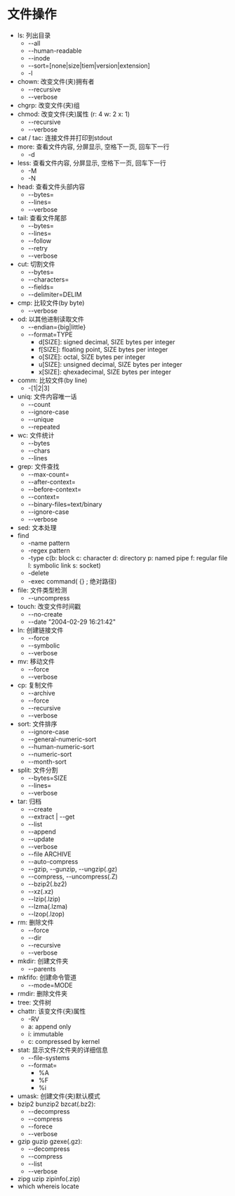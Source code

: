 # 文件操作
- ls: 列出目录
  - --all
  - --human-readable
  - --inode
  - --sort=[none|size|tiem|version|extension]
  - -l
- chown: 改变文件(夹)拥有者
  - --recursive
  - --verbose
- chgrp: 改变文件(夹)组
- chmod: 改变文件(夹)属性 (r: 4 w: 2 x: 1)
  - --recursive
  - --verbose
- cat / tac: 连接文件并打印到stdout
- more: 查看文件内容, 分屏显示, 空格下一页, 回车下一行
  - -d
- less: 查看文件内容, 分屏显示, 空格下一页, 回车下一行
  - -M
  - -N
- head: 查看文件头部内容
  - --bytes=<N>
  - --lines=<N>
  - --verbose
- tail: 查看文件尾部
  - --bytes=<N>
  - --lines=<N>
  - --follow
  - --retry
  - --verbose
- cut: 切割文件
  - --bytes=<N1-N2>
  - --characters=<N1-N2>
  - --fields=<N1-N2>
  - --delimiter=DELIM
- cmp: 比较文件(by byte)
  - --verbose
- od: 以其他进制读取文件
  - --endian={big|little}
  - --format=TYPE
    - d[SIZE]: signed decimal, SIZE bytes per integer
    - f[SIZE]: floating point, SIZE bytes per integer
    - o[SIZE]: octal, SIZE bytes per integer
    - u[SIZE]: unsigned decimal, SIZE bytes per integer
    - x[SIZE]: qhexadecimal, SIZE bytes per integer
- comm: 比较文件(by line)
  - -[1|2|3]
- uniq: 文件内容唯一话
  - --count
  - --ignore-case
  - --unique
  - --repeated
- wc: 文件统计
  - --bytes
  - --chars
  - --lines 
- grep: 文件查找
  - --max-count=<N>
  - --after-context=<N>
  - --before-context=<N>
  - --context=<N>
  - --binary-files=text/binary
  - --ignore-case
  - --verbose
- sed: 文本处理
- find
  - -name pattern
  - -regex pattern
  - -type c(b: block c: character d: directory p: named pipe f: regular file l: symbolic link s: socket)
  - -delete
  - -exec command( {} \; 绝对路径)
- file: 文件类型检测
  - --uncompress
- touch: 改变文件时间戳
  - --no-create
  - --date "2004-02-29 16:21:42"
- ln: 创建链接文件
  - --force
  - --symbolic
  - --verbose
- mv: 移动文件
  - --force
  - --verbose
- cp: 复制文件
  - --archive
  - --force
  - --recursive
  - --verbose
- sort: 文件排序
  - --ignore-case
  - --general-numeric-sort
  - --human-numeric-sort
  - --numeric-sort
  - --month-sort
- split: 文件分割
  - --bytes=SIZE
  - --lines=<N>
  - --verbose
- tar: 归档
  - --create
  - --extract | --get
  - --list
  - --append
  - --update
  - --verbose
  - --file ARCHIVE
  - --auto-compress
  - --gzip, --gunzip, --ungzip(.gz)
  - --compress, --uncompress(.Z)
  - --bzip2(.bz2)
  - --xz(.xz)
  - --lzip(.lzip)
  - --lzma(.lzma)
  - --lzop(.lzop)
- rm: 删除文件
  - --force
  - --dir
  - --recursive
  - --verbose
- mkdir: 创建文件夹
  - --parents
- mkfifo: 创建命令管道
  - --mode=MODE
- rmdir: 删除文件夹
- tree: 文件树
- chattr: 该变文件(夹)属性
  - -RV
  - a: append only
  - i: immutable
  - c: compressed by kernel
- stat: 显示文件/文件夹的详细信息
    - --file-systems
    - --format=
      - %A
      - %F
      - %i
- umask: 创建文件(夹)默认模式
- bzip2 bunzip2 bzcat(.bz2):
  - --decompress
  - --compress
  - --forece
  - --verbose
- gzip guzip gzexe(.gz):
  - --decompress
  - --compress
  - --list
  - --verbose
- zipg uzip zipinfo(.zip)
- which whereis locate